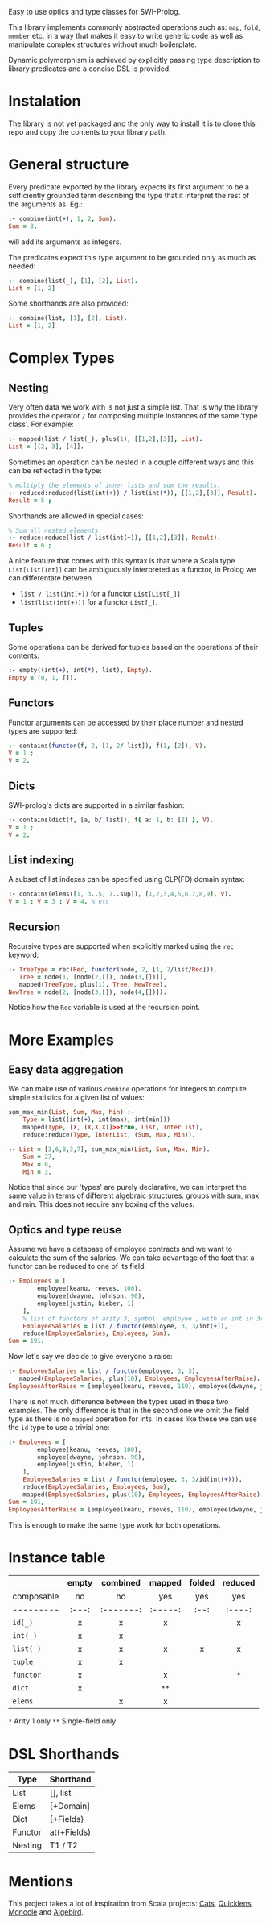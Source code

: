 Easy to use optics and type classes for SWI-Prolog.

This library implements commonly abstracted operations such as:
`map`, `fold`, `member` etc. in a way that makes it easy to write
generic code as well as manipulate complex structures without much
boilerplate.

Dynamic polymorphism is achieved by explicitly passing type description
to library predicates and a concise DSL is provided.

# Instalation

The library is not yet packaged and the only way to install it is to
clone this repo and copy the contents to your library path.

# General structure

Every predicate exported by the library expects its first argument to be
a sufficiently grounded term describing the type that it
interpret the rest of the arguments as. Eg.:

```prolog
:- combine(int(+), 1, 2, Sum).
Sum = 3.
```

will add its arguments as integers.

The predicates expect this type argument to be grounded only as much as needed:

```prolog
:- combine(list(_), [1], [2], List).
List = [1, 2]
```

Some shorthands are also provided:

```prolog
:- combine(list, [1], [2], List).
List = [1, 2]
```

# Complex Types

## Nesting

Very often data we work with is not just a simple list. That is why the library provides
the operator `/` for composing multiple instances of the same 'type class'. For example:

```prolog
:- mapped(list / list(_), plus(1), [[1,2],[3]], List).
List = [[2, 3], [4]].
```

Sometimes an operation can be nested in a couple different ways and this can be reflected
in the type:

```prolog
% multiply the elements of inner lists and sum the results.
:- reduced:reduced(list(int(+)) / list(int(*)), [[1,2],[3]], Result).
Result = 5 ;
```

Shorthands are allowed in special cases:

```prolog
% Sum all nested elements.
:- reduce:reduce(list / list(int(+)), [[1,2],[3]], Result).
Result = 6 ;
```

A nice feature that comes with this syntax is that where a Scala type `List[List[Int]]`
can be ambiguously interpreted as a functor, in Prolog we can differentate between

- `list / list(int(+))` for a functor `List[List[_]]`
- `list(list(int(+)))` for a functor `List[_]`.

## Tuples

Some operations can be derived for tuples based on the operations of their contents:

```prolog
:- empty((int(+), int(*), list), Empty).
Empty = (0, 1, []).
```

## Functors

Functor arguments can be accessed by their place number and nested types are supported:
```prolog 
:- contains(functor(f, 2, [1, 2/ list]), f(1, [2]), V).
V = 1 ;
V = 2.
```

## Dicts

SWI-prolog's dicts are supported in a similar fashion:
```prolog 
:- contains(dict(f, [a, b/ list]), f{ a: 1, b: [2] }, V).
V = 1 ;
V = 2.
``` 

## List indexing
A subset of list indexes can be specified using CLP(FD) domain syntax:
```prolog 
:- contains(elems([1, 3..5, 7..sup]), [1,2,3,4,5,6,7,8,9], V).
V = 1 ; V = 3 ; V = 4. % etc
``` 

## Recursion
Recursive types are supported when explicitly marked using the `rec` keyword:
```prolog
:- TreeType = rec(Rec, functor(node, 2, [1, 2/list/Rec])),
   Tree = node(1, [node(2,[]), node(3,[])]),
   mapped(TreeType, plus(1), Tree, NewTree).
NewTree = node(2, [node(3,[]), node(4,[])]).
```
Notice how the `Rec` variable is used at the recursion point.

# More Examples

## Easy data aggregation

We can make use of various `combine` operations for integers to compute simple
statistics for a given list of values:

```prolog
sum_max_min(List, Sum, Max, Min) :-
    Type = list((int(+), int(max), int(min)))
    mapped(Type, [X, (X,X,X)]>>true, List, InterList),
    reduce:reduce(Type, InterList, (Sum, Max, Min)).

:- List = [3,6,8,3,7], sum_max_min(List, Sum, Max, Min).
    Sum = 27,
    Max = 8,
    Min = 3.
```

Notice that since our 'types' are purely declarative, 
we can interpret the same value in terms of different algebraic structures: 
groups with sum, max and min.  This does not require any boxing of the values.

## Optics and type reuse

Assume we have a database of employee contracts and we want to calculate
the sum of the salaries.
We can take advantage of the fact that a functor can be reduced to one of its field:

```prolog
:- Employees = [
        employee(keanu, reeves, 100),
        employee(dwayne, johnson, 90),
        employee(justin, bieber, 1)
    ],
    % list of functors of arity 3, symbol `employee`, with an int in 3rd position
    EmployeeSalaries = list / functor(employee, 3, 3/int(+)),
    reduce(EmployeeSalaries, Employees, Sum).
Sum = 191.
```

Now let's say we decide to give everyone a raise:

```prolog
:- EmployeeSalaries = list / functor(employee, 3, 3),
   mapped(EmployeeSalaries, plus(10), Employees, EmployeesAfterRaise).
EmployeesAfterRaise = [employee(keanu, reeves, 110), employee(dwayne, johnson, 100), employee(justin, bieber, 11)]
```

There is not much difference between the types used in these two examples.
The only difference is that in the second one we omit the field type as there is no
`mapped` operation for ints. In cases like these we can use the `id` type to use a trivial one:

```prolog
:- Employees = [
        employee(keanu, reeves, 100),
        employee(dwayne, johnson, 90),
        employee(justin, bieber, 1)
    ],
    EmployeeSalaries = list / functor(employee, 3, 3/id(int(+))),
    reduce(EmployeeSalaries, Employees, Sum),
    mapped(EmployeeSalaries, plus(10), Employees, EmployeesAfterRaise).
Sum = 191,
EmployeesAfterRaise = [employee(keanu, reeves, 110), employee(dwayne, johnson, 100), employee(justin, bieber, 11)]
```

This is enough to make the same type work for both operations.

# Instance table

|            | empty | combined  | mapped  | folded | reduced |
| ---------- | :---: | :-------: | :-----: | :----: | :-----: |
| composable |  no   |    no     |   yes   |  yes   |   yes   |
| ---------  | :---: | :-------: | :-----: |  :--:  | :----:  |
| `id(_)`    |   x   |     x     |    x    |        |    x    |
| `int(_)`   |   x   |     x     |         |        |         |
| `list(_)`  |   x   |     x     |    x    |   x    |    x    |
| `tuple`    |   x   |     x     |         |        |         |
| `functor`  |   x   |           |    x    |        |   `*`   |
| `dict`     |   x   |           |   `**`  |        |         |
| `elems`    |       |     x     |    x    |        |         |

`*` Arity 1 only
`**` Single-field only

# DSL Shorthands

| Type    | Shorthand   |
| ------- | ----------- |
| List    | [], list    |
| Elems   | [+Domain]   |
| Dict    | {+Fields}   |
| Functor | at(+Fields) |
| Nesting | T1 / T2     |

# Mentions

This project takes a lot of inspiration from Scala projects:
[Cats](https://github.com/typelevel/cats),
[Quicklens](https://github.com/softwaremill/quicklens),
[Monocle](https://github.com/julien-truffaut/Monocle) and
[Algebird](https://github.com/twitter/algebird).

